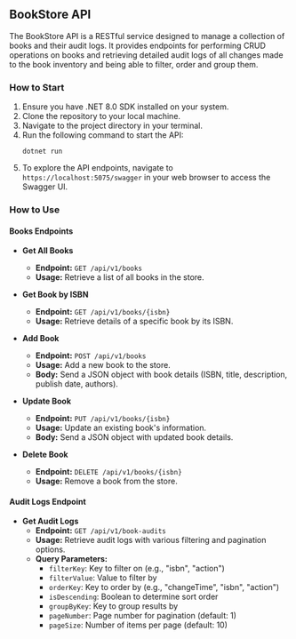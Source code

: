 ## BookStore API


The BookStore API is a RESTful service designed to manage a collection of books and their audit logs. It provides endpoints for performing CRUD operations on books and retrieving detailed audit logs of all changes made to the book inventory and being able to filter, order and group them.

### How to Start

1. Ensure you have .NET 8.0 SDK installed on your system.
2. Clone the repository to your local machine.
3. Navigate to the project directory in your terminal.
4. Run the following command to start the API:
   ```
   dotnet run
   ```
5. To explore the API endpoints, navigate to `https://localhost:5075/swagger` in your web browser to access the Swagger UI.

### How to Use

#### Books Endpoints

- **Get All Books**
    - **Endpoint:** `GET /api/v1/books`
    - **Usage:** Retrieve a list of all books in the store.

- **Get Book by ISBN**
    - **Endpoint:** `GET /api/v1/books/{isbn}`
    - **Usage:** Retrieve details of a specific book by its ISBN.

- **Add Book**
    - **Endpoint:** `POST /api/v1/books`
    - **Usage:** Add a new book to the store.
    - **Body:** Send a JSON object with book details (ISBN, title, description, publish date, authors).

- **Update Book**
    - **Endpoint:** `PUT /api/v1/books/{isbn}`
    - **Usage:** Update an existing book's information.
    - **Body:** Send a JSON object with updated book details.

- **Delete Book**
    - **Endpoint:** `DELETE /api/v1/books/{isbn}`
    - **Usage:** Remove a book from the store.

#### Audit Logs Endpoint

- **Get Audit Logs**
    - **Endpoint:** `GET /api/v1/book-audits`
    - **Usage:** Retrieve audit logs with various filtering and pagination options.
    - **Query Parameters:**
        - `filterKey`: Key to filter on (e.g., "isbn", "action")
        - `filterValue`: Value to filter by
        - `orderKey`: Key to order by (e.g., "changeTime", "isbn", "action")
        - `isDescending`: Boolean to determine sort order
        - `groupByKey`: Key to group results by
        - `pageNumber`: Page number for pagination (default: 1)
        - `pageSize`: Number of items per page (default: 10)